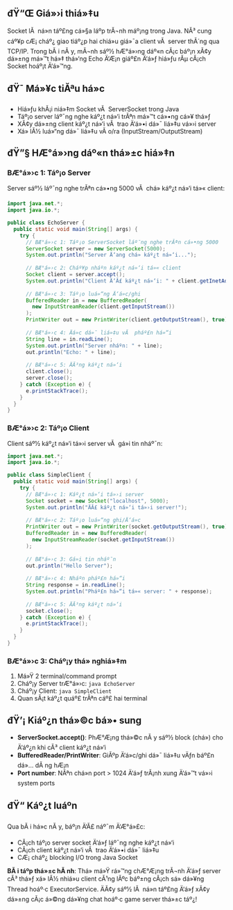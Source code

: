 ## đŸ“Œ Giá»›i thiá»‡u
Socket lĂ  ná»n táº£ng cá»§a láº­p trĂ¬nh máº¡ng trong Java. NĂ³ cung cáº¥p cÆ¡ cháº¿ giao tiáº¿p hai chiá»u giá»¯a client vĂ  server thĂ´ng qua TCP/IP. Trong bĂ i nĂ y, mĂ¬nh sáº½ hÆ°á»›ng dáº«n cĂ¡c báº¡n xĂ¢y dá»±ng má»™t há»‡ thá»‘ng Echo Ä‘Æ¡n giáº£n Ä‘á»ƒ hiá»ƒu rĂµ cĂ¡ch Socket hoáº¡t Ä‘á»™ng.

## đŸ¯ Má»¥c tiĂªu há»c
- Hiá»ƒu khĂ¡i niá»‡m Socket vĂ  ServerSocket trong Java
- Táº¡o server láº¯ng nghe káº¿t ná»‘i trĂªn má»™t cá»•ng cá»¥ thá»ƒ
- XĂ¢y dá»±ng client káº¿t ná»‘i vĂ  trao Ä‘á»•i dá»¯ liá»‡u vá»›i server
- Xá»­ lĂ½ luá»“ng dá»¯ liá»‡u vĂ o/ra (InputStream/OutputStream)

## đŸ”§ HÆ°á»›ng dáº«n thá»±c hiá»‡n

### BÆ°á»›c 1: Táº¡o Server
Server sáº½ láº¯ng nghe trĂªn cá»•ng 5000 vĂ  chá» káº¿t ná»‘i tá»« client:

```java
import java.net.*;
import java.io.*;

public class EchoServer {
  public static void main(String[] args) {
    try {
      // BÆ°á»›c 1: Táº¡o ServerSocket láº¯ng nghe trĂªn cá»•ng 5000
      ServerSocket server = new ServerSocket(5000);
      System.out.println("Server Ä‘ang chá» káº¿t ná»‘i...");
      
      // BÆ°á»›c 2: Cháº¥p nháº­n káº¿t ná»‘i tá»« client
      Socket client = server.accept();
      System.out.println("Client Ä‘Ă£ káº¿t ná»‘i: " + client.getInetAddress());
      
      // BÆ°á»›c 3: Táº¡o luá»“ng Ä‘á»c/ghi
      BufferedReader in = new BufferedReader(
        new InputStreamReader(client.getInputStream())
      );
      PrintWriter out = new PrintWriter(client.getOutputStream(), true);
      
      // BÆ°á»›c 4: Äá»c dá»¯ liá»‡u vĂ  pháº£n há»“i
      String line = in.readLine();
      System.out.println("Server nháº­n: " + line);
      out.println("Echo: " + line);
      
      // BÆ°á»›c 5: ÄĂ³ng káº¿t ná»‘i
      client.close();
      server.close();
    } catch (Exception e) {
      e.printStackTrace();
    }
  }
}
```

### BÆ°á»›c 2: Táº¡o Client
Client sáº½ káº¿t ná»‘i tá»›i server vĂ  gá»­i tin nháº¯n:

```java
import java.net.*;
import java.io.*;

public class SimpleClient {
  public static void main(String[] args) {
    try {
      // BÆ°á»›c 1: Káº¿t ná»‘i tá»›i server
      Socket socket = new Socket("localhost", 5000);
      System.out.println("ÄĂ£ káº¿t ná»‘i tá»›i server!");
      
      // BÆ°á»›c 2: Táº¡o luá»“ng ghi/Ä‘á»c
      PrintWriter out = new PrintWriter(socket.getOutputStream(), true);
      BufferedReader in = new BufferedReader(
        new InputStreamReader(socket.getInputStream())
      );
      
      // BÆ°á»›c 3: Gá»­i tin nháº¯n
      out.println("Hello Server");
      
      // BÆ°á»›c 4: Nháº­n pháº£n há»“i
      String response = in.readLine();
      System.out.println("Pháº£n há»“i tá»« server: " + response);
      
      // BÆ°á»›c 5: ÄĂ³ng káº¿t ná»‘i
      socket.close();
    } catch (Exception e) {
      e.printStackTrace();
    }
  }
}
```

### BÆ°á»›c 3: Cháº¡y thá»­ nghiá»‡m
1. Má»Ÿ 2 terminal/command prompt
2. Cháº¡y Server trÆ°á»›c: `java EchoServer`
3. Cháº¡y Client: `java SimpleClient`
4. Quan sĂ¡t káº¿t quáº£ trĂªn cáº£ hai terminal

## đŸ’¡ Kiáº¿n thá»©c bá»• sung
- **ServerSocket.accept()**: PhÆ°Æ¡ng thá»©c nĂ y sáº½ block (chá») cho Ä‘áº¿n khi cĂ³ client káº¿t ná»‘i
- **BufferedReader/PrintWriter**: GiĂºp Ä‘á»c/ghi dá»¯ liá»‡u vÄƒn báº£n dá»… dĂ ng hÆ¡n
- **Port number**: NĂªn chá»n port > 1024 Ä‘á»ƒ trĂ¡nh xung Ä‘á»™t vá»›i system ports

## đŸ“ Káº¿t luáº­n
Qua bĂ i há»c nĂ y, báº¡n Ä‘Ă£ náº¯m Ä‘Æ°á»£c:
- CĂ¡ch táº¡o server socket Ä‘á»ƒ láº¯ng nghe káº¿t ná»‘i
- CĂ¡ch client káº¿t ná»‘i vĂ  trao Ä‘á»•i dá»¯ liá»‡u
- CÆ¡ cháº¿ blocking I/O trong Java Socket

**BĂ i táº­p thá»±c hĂ nh**: Thá»­ má»Ÿ rá»™ng chÆ°Æ¡ng trĂ¬nh Ä‘á»ƒ server cĂ³ thá»ƒ xá»­ lĂ½ nhiá»u client cĂ¹ng lĂºc báº±ng cĂ¡ch sá»­ dá»¥ng Thread hoáº·c ExecutorService. ÄĂ¢y sáº½ lĂ  ná»n táº£ng Ä‘á»ƒ xĂ¢y dá»±ng cĂ¡c á»©ng dá»¥ng chat hoáº·c game server thá»±c táº¿!